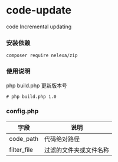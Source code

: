 # code-update
code Incremental updating

### 安装依赖
```
composer require nelexa/zip
```

### 使用说明
php build.php 更新版本号
```
# php build.php 1.0
```

### config.php

| 字段 | 说明 |
| --- | --- |
| code_path | 代码绝对路径 |
| filter_file | 过滤的文件夹或文件名称 |